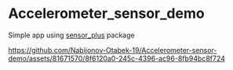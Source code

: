 # Accelerometer_sensor_demo

Simple app using [sensor_plus](https://pub.dev/packages/sensors_plus) package


https://github.com/Nabijonov-Otabek-19/Accelerometer-sensor-demo/assets/81671570/8f6120a0-245c-4396-ac96-8fb94bc8f724

